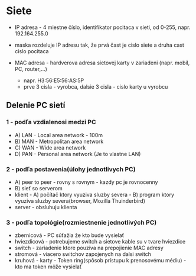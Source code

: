 # Siete
- IP adresa - 4 miestne číslo, identifikator pocitaca v sieti, od 0-255, napr. 192.164.255.0
- maska rozdeluje IP adresu tak, že prvá čast je cislo siete a druha cast cislo pocitaca

- MAC adresa - hardverova adresa sietovej karty v zariadeni (napr. mobil, PC, router,...)
    - napr. H3:56:E5:56:AS:5P
    - prve 3 cisla - vyrobca, dalsie 3 cisla - cislo karty u vyrobcu
## Delenie PC sietí
### 1 - podľa vzdialenosi medzi PC
- A) LAN - Local area network - 100m
- B) MAN - Metropolitan area network
- C) WAN - Wide area network
- D) PAN - Personal area network (Je to vlastne LAN)
### 2 - podľa postavenia(úlohy jednotlivych PC)
- A) peer to peer - rovny s rovnym - kazdy pc je rovnocenny
- B) sieť so serverom
- klient - A) počítač ktory vyuziva sluzby severa 
         - B) program ktory vyuziva sluzby severa(browser, Mozilla Thuinderbird)
- server - obsluhuju klienta
### 3 - podľa topológie(rozmiestnenie jednotlivých PC)
- zbernicová - PC súťažia že kto bude vysielať
- hviezdicová - potrebujeme switch a sietove kable su v tvare hviezdice
- switch - zariadenie ktore pouziva na prepojienie MAC adresy
- stromová - viacero switchov zapojenych na dalsi switch
- kruhová - karty - Token ring(spôsob prístupu k prenosovému médiu) - kto ma token môže vysielať
